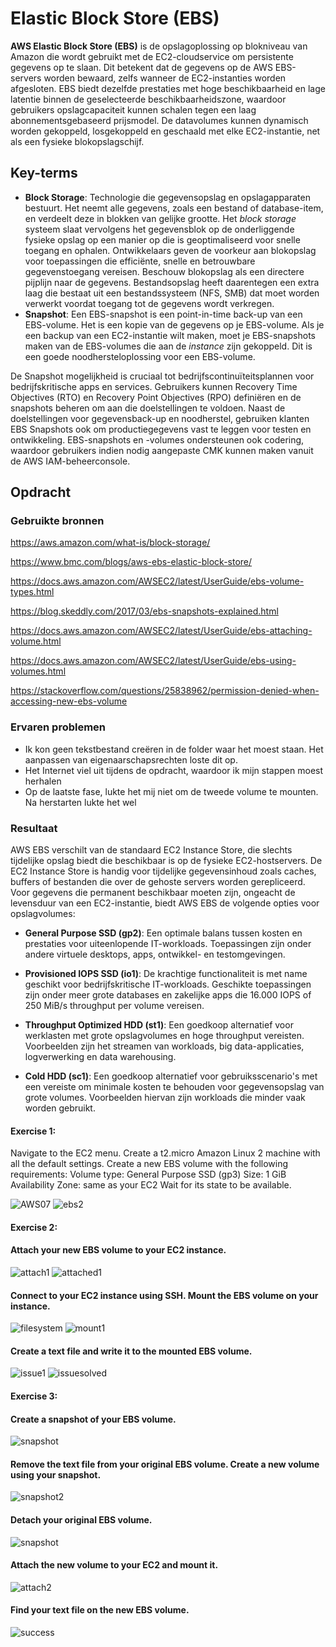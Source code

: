 # Elastic Block Store (EBS)

**AWS Elastic Block Store (EBS)** is de opslagoplossing op blokniveau van Amazon die wordt gebruikt met de EC2-cloudservice om persistente gegevens op te slaan. Dit betekent dat de gegevens op de AWS EBS-servers worden bewaard, zelfs wanneer de EC2-instanties worden afgesloten. EBS biedt dezelfde prestaties met hoge beschikbaarheid en lage latentie binnen de geselecteerde beschikbaarheidszone, waardoor gebruikers opslagcapaciteit kunnen schalen tegen een laag abonnementsgebaseerd prijsmodel. De datavolumes kunnen dynamisch worden gekoppeld, losgekoppeld en geschaald met elke EC2-instantie, net als een fysieke blokopslagschijf.

## Key-terms


- **Block Storage**: Technologie die gegevensopslag en opslagapparaten bestuurt. Het neemt alle gegevens, zoals een bestand of database-item, en verdeelt deze in blokken van gelijke grootte. Het _block storage_ systeem slaat vervolgens het gegevensblok op de onderliggende fysieke opslag op een manier op die is geoptimaliseerd voor snelle toegang en ophalen. Ontwikkelaars geven de voorkeur aan blokopslag voor toepassingen die efficiënte, snelle en betrouwbare gegevenstoegang vereisen. Beschouw blokopslag als een directere pijplijn naar de gegevens. Bestandsopslag heeft daarentegen een extra laag die bestaat uit een bestandssysteem (NFS, SMB) dat moet worden verwerkt voordat toegang tot de gegevens wordt verkregen.
- **Snapshot**: Een EBS-snapshot is een point-in-time back-up van een EBS-volume. Het is een kopie van de gegevens op je EBS-volume. Als je een backup van een EC2-instantie wilt maken, moet je EBS-snapshots maken van de EBS-volumes die aan de _instance_ zijn gekoppeld. Dit is een goede noodhersteloplossing voor een EBS-volume.

De Snapshot mogelijkheid is cruciaal tot bedrijfscontinuïteitsplannen voor bedrijfskritische apps en services. Gebruikers kunnen Recovery Time Objectives (RTO) en Recovery Point Objectives (RPO) definiëren en de snapshots beheren om aan die doelstellingen te voldoen. Naast de doelstellingen voor gegevensback-up en noodherstel, gebruiken klanten EBS Snapshots ook om productiegegevens vast te leggen voor testen en ontwikkeling. EBS-snapshots en -volumes ondersteunen ook codering, waardoor gebruikers indien nodig aangepaste CMK kunnen maken vanuit de AWS IAM-beheerconsole.

## Opdracht
### Gebruikte bronnen


https://aws.amazon.com/what-is/block-storage/

https://www.bmc.com/blogs/aws-ebs-elastic-block-store/

https://docs.aws.amazon.com/AWSEC2/latest/UserGuide/ebs-volume-types.html

https://blog.skeddly.com/2017/03/ebs-snapshots-explained.html


https://docs.aws.amazon.com/AWSEC2/latest/UserGuide/ebs-attaching-volume.html

https://docs.aws.amazon.com/AWSEC2/latest/UserGuide/ebs-using-volumes.html

https://stackoverflow.com/questions/25838962/permission-denied-when-accessing-new-ebs-volume



### Ervaren problemen

- Ik kon geen tekstbestand creëren in de folder waar het moest staan. Het aanpassen van eigenaarschapsrechten loste dit op.
- Het Internet viel uit tijdens de opdracht, waardoor ik mijn stappen moest herhalen
- Op de laatste fase, lukte het mij niet om de tweede volume te mounten. Na herstarten lukte het wel

### Resultaat

AWS EBS verschilt van de standaard EC2 Instance Store, die slechts tijdelijke opslag biedt die beschikbaar is op de fysieke EC2-hostservers. De EC2 Instance Store is handig voor tijdelijke gegevensinhoud zoals caches, buffers of bestanden die over de gehoste servers worden gerepliceerd. Voor gegevens die permanent beschikbaar moeten zijn, ongeacht de levensduur van een EC2-instantie, biedt AWS EBS de volgende opties voor opslagvolumes:

- **General Purpose SSD (gp2)**: Een optimale balans tussen kosten en prestaties voor uiteenlopende IT-workloads. Toepassingen zijn onder andere virtuele desktops, apps, ontwikkel- en testomgevingen.
- **Provisioned IOPS SSD (io1)**: De krachtige functionaliteit is met name geschikt voor bedrijfskritische IT-workloads. Geschikte toepassingen zijn onder meer grote databases en zakelijke apps die 16.000 IOPS of 250 MiB/s throughput per volume vereisen.


- **Throughput Optimized HDD (st1)**: Een goedkoop alternatief voor werklasten met grote opslagvolumes en hoge throughput vereisten. Voorbeelden zijn het streamen van workloads, big data-applicaties, logverwerking en data warehousing.
- **Cold HDD (sc1)**: Een goedkoop alternatief voor gebruiksscenario's met een vereiste om minimale kosten te behouden voor gegevensopslag van grote volumes. Voorbeelden hiervan zijn workloads die minder vaak worden gebruikt.


#### Exercise 1:
Navigate to the EC2 menu.
Create a t2.micro Amazon Linux 2 machine with all the default settings.
Create a new EBS volume with the following requirements:
Volume type: General Purpose SSD (gp3)
Size: 1 GiB
Availability Zone: same as your EC2
Wait for its state to be available.

![AWS07](https://github.com/techgrounds/techgrounds-EligioPessoa/blob/main/00_includes/AWS-07_.png)
![ebs2](https://github.com/techgrounds/techgrounds-EligioPessoa/blob/main/00_includes/AWS-07_ebs2.png)

#### Exercise 2:
#### Attach your new EBS volume to your EC2 instance.

![attach1](https://github.com/techgrounds/techgrounds-EligioPessoa/blob/main/00_includes/AWS-07_attach1.png)
![attached1](https://github.com/techgrounds/techgrounds-EligioPessoa/blob/main/00_includes/AWS-07_attached1.png)

#### Connect to your EC2 instance using SSH. Mount the EBS volume on your instance.

![filesystem](https://github.com/techgrounds/techgrounds-EligioPessoa/blob/main/00_includes/AWS-07_createfilesystem.png)
![mount1](https://github.com/techgrounds/techgrounds-EligioPessoa/blob/main/00_includes/AWS-07_mount1.png)


#### Create a text file and write it to the mounted EBS volume.

![issue1](https://github.com/techgrounds/techgrounds-EligioPessoa/blob/main/00_includes/AWS-07_issues1.png)
![issuesolved](https://github.com/techgrounds/techgrounds-EligioPessoa/blob/main/00_includes/AWS-07_issusolved1.png)


#### Exercise 3:
#### Create a snapshot of your EBS volume.

![snapshot](https://github.com/techgrounds/techgrounds-EligioPessoa/blob/main/00_includes/AWS-07_snapshot005.png)

#### Remove the text file from your original EBS volume. Create a new volume using your snapshot.

![snapshot2](https://github.com/techgrounds/techgrounds-EligioPessoa/blob/main/00_includes/AWS-07_snapshot2.png)

#### Detach your original EBS volume.

![snapshot](https://github.com/techgrounds/techgrounds-EligioPessoa/blob/main/00_includes/AWS-07_detach1.png)


#### Attach the new volume to your EC2 and mount it.

![attach2](https://github.com/techgrounds/techgrounds-EligioPessoa/blob/main/00_includes/AWS-07_attach2.png)

#### Find your text file on the new EBS volume.

![success](https://github.com/techgrounds/techgrounds-EligioPessoa/blob/main/00_includes/AWS-07_success.png)
